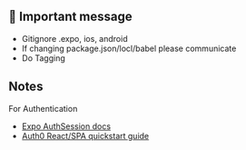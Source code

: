 ## 🚀 Important message

- Gitignore .expo, ios, android
- If changing package.json/locl/babel please communicate
- Do Tagging

## Notes

For Authentication
- [Expo AuthSession docs](https://docs.expo.io/versions/latest/sdk/auth-session/)
- [Auth0 React/SPA quickstart guide](https://auth0.com/docs/quickstart/spa/react)